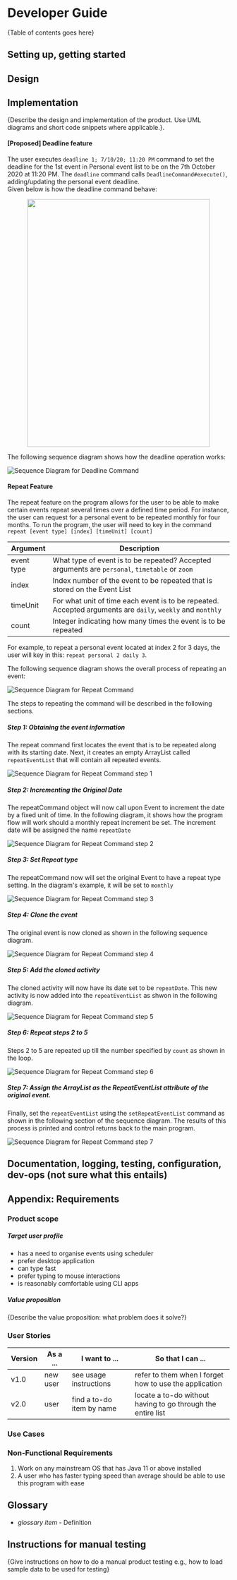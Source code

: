 # Developer Guide

{Table of contents goes here}

## Setting up, getting started

## Design

## Implementation

{Describe the design and implementation of the product. Use UML diagrams and short code snippets where applicable.}.

#### [Proposed] Deadline feature

The user executes ```deadline 1; 7/10/20; 11:20 PM``` command to set the deadline for the 1st event in Personal event list
to be on the 7th October 2020 at 11:20 PM. 
The ```deadline``` command calls ```DeadlineCommand#execute()```, adding/updating the personal event deadline. <br>
Given below is how the deadline command behave: <br>

<p align="center">
  <img width="414" height="562" src="/docs/diagrams/DeadlineScenario.jpg">
</p>

The following sequence diagram shows how the deadline operation works: <br>

![Sequence Diagram for Deadline Command](/docs/diagrams/DeadlineSequenceDiagram.jpg)

#### Repeat Feature

The repeat feature on the program allows for the user to be able to make certain events repeat several times over a defined time period.
For instance, the user can request for a personal event to be repeated monthly for four months. To run the program, the user will need to key in the command `repeat [event type] [index] [timeUnit] [count]`

|Argument| Description |
|--------|----------|
|event type|What type of event is to be repeated? Accepted arguments are `personal`, `timetable` or `zoom`|
|index|Index number of the event to be repeated that is stored on the Event List|
|timeUnit|For what unit of time each event is to be repeated. Accepted arguments are `daily`, `weekly` and `monthly`|
|count|Integer indicating how many times the event is to be repeated|

For example, to repeat a personal event located at index 2 for 3 days, the user will key in this: `repeat personal 2 daily 3`.

The following sequence diagram shows the overall process of repeating an event:

![Sequence Diagram for Repeat Command](/docs/diagrams/RepeatScenario.jpg)

The steps to repeating the command will be described in the following sections. 

##### Step 1: Obtaining the event information

The repeat command first locates the event that is to be repeated along with its starting date.
Next, it creates an empty ArrayList called `repeatEventList` that will contain all repeated events.

![Sequence Diagram for Repeat Command step 1](/docs/diagrams/repeatstep1.jpg)

##### Step 2: Incrementing the Original Date

The repeatCommand object will now call upon Event to increment the date by a fixed unit of time. In the following diagram, it shows how the program flow will work should a monthly repeat increment be set. 
The increment date will be assigned the name `repeatDate`

![Sequence Diagram for Repeat Command step 2](/docs/diagrams/repeatstep2.jpg)

##### Step 3: Set Repeat type

The repeatCommand now will set the original Event to have a repeat type setting. In the diagram's example, it will be set to `monthly`

![Sequence Diagram for Repeat Command step 3](/docs/diagrams/repeatstep3.jpg)

##### Step 4: Clone the event

The original event is now cloned as shown in the following sequence diagram.

![Sequence Diagram for Repeat Command step 4](/docs/diagrams/repeatstep4.jpg)

##### Step 5: Add the cloned activity

The cloned activity will now have its date set to be `repeatDate`. This new activity is now added into the `repeatEventList` as shwon in the following diagram.

![Sequence Diagram for Repeat Command step 5](/docs/diagrams/repeatstep5.jpg)

##### Step 6: Repeat steps 2 to 5

Steps 2 to 5 are repeated up till the number specified by `count` as shown in the loop.

![Sequence Diagram for Repeat Command step 6](/docs/diagrams/repeatstep6.jpg)

##### Step 7: Assign the ArrayList as the RepeatEventList attribute of the original event.

Finally, set the `repeatEventList` using the `setRepeatEventList` command as shown in the following section of the sequence diagram. The results of this process is printed and control returns back to the main program.

![Sequence Diagram for Repeat Command step 7](/docs/diagrams/repeatstep7.jpg)
 
## Documentation, logging, testing, configuration, dev-ops (not sure what this entails)

## Appendix: Requirements

### Product scope

##### Target user profile

<ul>
    <li>has a need to organise events using scheduler</li>
    <li>prefer desktop application</li>
    <li>can type fast</li>
    <li>prefer typing to mouse interactions</li>
    <li>is reasonably comfortable using CLI apps</li>
</ul>

##### Value proposition

{Describe the value proposition: what problem does it solve?}

### User Stories

|Version| As a ... | I want to ... | So that I can ...|
|--------|----------|---------------|------------------|
|v1.0|new user|see usage instructions|refer to them when I forget how to use the application|
|v2.0|user|find a to-do item by name|locate a to-do without having to go through the entire list|

### Use Cases

### Non-Functional Requirements

<ol>
    <li>Work on any mainstream OS that has Java 11 or above installed</li>
    <li>A user who has faster typing speed than average should be able to use this program with ease</li>
</ol>

## Glossary

* *glossary item* - Definition

## Instructions for manual testing

{Give instructions on how to do a manual product testing e.g., how to load sample data to be used for testing}

